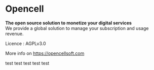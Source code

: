 # Opencell

**The open source solution to monetize your digital services**<br/>
We provide a global solution to manage your subscription and usage revenue.

Licence : AGPLv3.0

More info on https://opencellsoft.com

test test test test test
